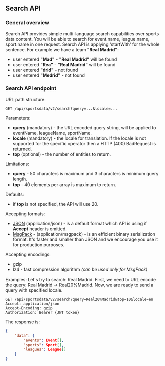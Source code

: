 ## Search API

### General overview

Search API provides simple multi-language search capabilities over sports data content. You will be able to search for event.name, league.name, sport.name in one request. Search API is applying 'startWith' for the whole sentence. For example we have a team **"Real Madrid"**:
- user entered **"Mad"** - **"Real Madrid"** will be found
- user entered **"Rea"** - **"Real Madrid"** will be found
- user entered **"drid"** - not found
- user entered **"Medrid"** - not found

### Search API endpoint

URL path structure:
```http
GET /api/sportsdata/v2/search?query=...&locale=...
```

Parameters:
- **query** (mandatory) - the URL encoded query string, will be applied to eventName, leagueName, sportName. 
- **locale** (mandatory) - the locale for translation. If the locale is not supported for the specific operator then a HTTP (400) BadRequest is returned.
- **top** (optional) - the number of entities to return.

Limitations:
- **query** - 50 characters is maximum and 3 characters is minimum query length.
- **top** - 40 elements per array is maximum to return.

Defaults:
- if **top** is not specified, the API will use 20.

Accepting formats:
- [JSON](https://en.wikipedia.org/wiki/JSON) (application/json) - is a default format which API is using if **Accept** header is omitted.
- [MsgPack](https://msgpack.org/index.html) - (application/msgpack) - is an efficient binary serialization format. It's faster and smaller than JSON and we encourage you use it for production purposes.

Accepting encodings:
- gzip  
- lz4 - fast compression algorithm *(can be used only for MsgPack)* 

Examples:
Let's try to search: Real Madrid. First, we need to URL encode the query: Real Madrid -> Real20%Madrid. Now, we are ready to send a query with specified locale.
```http
GET /api/sportsdata/v2/search?query=Real20%Madrid&top=10&locale=en
Accept: application/json
Accept-Encoding: gzip
Authorization: Bearer {JWT token}
```
The response is:
```json
{
    "data": {
        "events": Event[],
        "sports": Sport[],   
        "leagues": League[]
    }
}
```